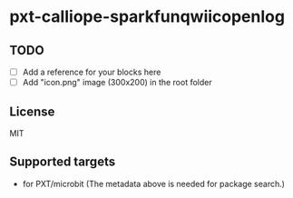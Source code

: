 # pxt-calliope-sparkfunqwiicopenlog



## TODO

- [ ] Add a reference for your blocks here
- [ ] Add "icon.png" image (300x200) in the root folder

## License
MIT

## Supported targets

* for PXT/microbit
(The metadata above is needed for package search.)

